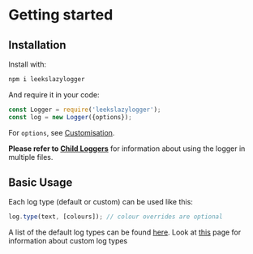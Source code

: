 # Getting started

## Installation

Install with:

```bash
npm i leekslazylogger
```

And require it in your code:

```js
const Logger = require('leekslazylogger');
const log = new Logger({options});
```

For `options`, see [Customisation](/customisation).

**Please refer to [Child Loggers](/child-loggers)** for information about using the logger in multiple files.

## Basic Usage

Each log type (default or custom) can be used like this:

```js
log.type(text, [colours]); // colour overrides are optional
```

A list of the default log types can be found [here](/log-types). Look at [this](/customisation/custom-types) page for information about custom log types
